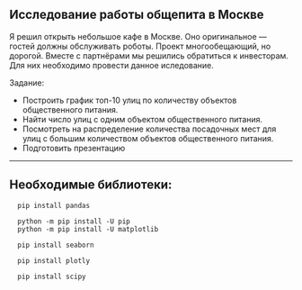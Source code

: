 ## Исследование работы общепита в Москве

Я решил открыть небольшое кафе в Москве. Оно оригинальное — гостей должны обслуживать роботы. Проект многообещающий, но дорогой. Вместе с партнёрами мы решились обратиться к инвесторам. Для них необходимо провести данное иследование.

Задание:
 - Построить график топ-10 улиц по количеству объектов общественного питания. 
 - Найти число улиц с одним объектом общественного питания. 
 - Посмотреть на распределение количества посадочных мест для улиц с большим количеством объектов общественного питания.
 - Подготовить презентацию

***



## Необходимые библиотеки:
```
  pip install pandas

  python -m pip install -U pip
  python -m pip install -U matplotlib

  pip install seaborn
  
  pip install plotly

  pip install scipy
  
  ```
